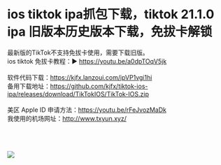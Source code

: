 # ios tiktok ipa抓包下载，tiktok 21.1.0 ipa 旧版本历史版本下载，免拔卡解锁

最新版的TikTok不支持免拔卡使用，需要下载旧版。<br>
ios tiktok 免拔卡教程：▶ https://youtu.be/a0dpTOqV5jk
<br><br>
软件代码下载：https://kjfx.lanzoui.com/ipVP1vgi1hi
<br>
备用下载地址：https://github.com/kjfx/tiktok-ios-ipa/releases/download/TikTokIOS/TikTok-IOS.zip
<br><br>
美区 Apple ID 申请方法：https://youtu.be/rFeJvozMaDk<br>
我使用的机场网址：http://www.txyun.xyz/

<br><br><br>
<img src="https://raw.githubusercontent.com/kjfx/ios-tiktok-ipa/main/%E6%8A%93%E5%8C%85%E4%B8%8B%E8%BD%BD-%E5%B8%B8%E8%A7%81%E9%97%AE%E9%A2%98.jpg" />
